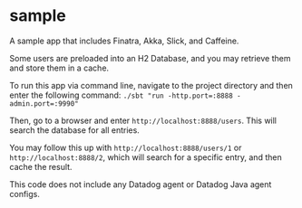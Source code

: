 # sample
A sample app that includes Finatra, Akka, Slick, and Caffeine.

Some users are preloaded into an H2 Database, and you may retrieve them and store them in a cache.


To run this app via command line, navigate to the project directory and then enter the following command: `./sbt "run -http.port=:8888 -admin.port=:9990"`

Then, go to a browser and enter `http://localhost:8888/users`. This will search the database for all entries.

You may follow this up with `http://localhost:8888/users/1` or `http://localhost:8888/2`, which will search for a specific entry, and then cache the result.


This code does not include any Datadog agent or Datadog Java agent configs.
